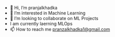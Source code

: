 - 👋 Hi, I’m pranjalkhadka
- 👀 I’m interested in Machine Learning
- 💞️ I’m looking to collaborate on ML Projects
- I am currently laerning MLOps
- 📫 How to reach me pranzalkhadka1@gmail.com

<!---
pranzalkhadka/pranzalkhadka is a ✨ special ✨ repository because its `README.md` (this file) appears on your GitHub profile.
You can click the Preview link to take a look at your changes.
--->
